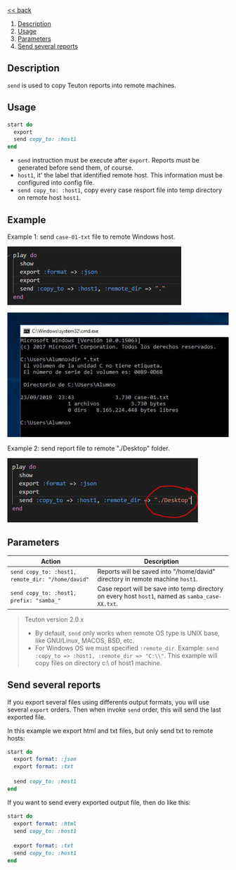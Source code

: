 [<< back](../../README.md)

1. [Description](#description)
2. [Usage](#usage)
3. [Parameters](#parameters)
4. [Send several reports](#send-several-reports)

## Description

`send` is used to copy Teuton reports into remote machines.

## Usage

```ruby
start do
  export
  send copy_to: :host1
end
```

* `send` instruction must be execute after `export`. Reports must be generated before send them, of course.
* `host1`, it' the label that identified remote host. This information must be configured into config file.
* `send copy_to: :host1`, copy every case resport file into temp directory on remote host `host1`.

## Example

Example 1: send `case-01-txt` file to remote Windows host.

![](images/send-remote-dir-dot1.jpg)

![](images/send-remote-dir-dot2.jpg)

Example 2: send report file to remote "./Desktop" folder.

![](images/send-remote-dir-desktop1.jpg)

## Parameters

| Action | Description |
| ------ | ----------- |
| `send copy_to: :host1, remote_dir: "/home/david"` | Reports will be saved into "/home/david" directory in remote machine `host1`. |
| `send copy_to: :host1, prefix: "samba_"` | Case report will be save into temp directory on every host `host1`, named as `samba_case-XX.txt`. |

> Teuton version 2.0.x
> * By default, `send` only works when remote OS type is UNIX base, like GNU/Linux, MACOS, BSD, etc.
> * For Windows OS we must specified `:remote_dir`. Example: `send :copy_to => :host1, :remote_dir => "C:\\"`. This example will copy files on directory c:\ of host1 machine.

## Send several reports

If you export several files using differents output formats, you will use several `export` orders. Then when invoke `send` order, this will send the last exported file.

In this example we export html and txt files, but only send txt to remote hosts:

```ruby
start do
  export format: :json
  export format: :txt

  send copy_to: :host1
end
```

If you want to send every exported output file, then do like this:

```ruby
start do
  export format: :html
  send copy_to: :host1

  export format: :txt
  send copy_to: :host1
end
```
